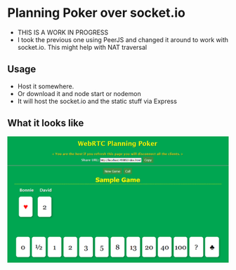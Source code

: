 # Planning Poker over socket.io

* THIS IS A WORK IN PROGRESS
* I took the previous one using PeerJS and changed it around to work with socket.io.
This might help with NAT traversal

## Usage
* Host it somewhere.
* Or download it and node start or nodemon
* It will host the socket.io and the static stuff via Express

## What it looks like
![alt text](https://raw.githubusercontent.com/dshifflet/PeerJS_PlanningPoker/master/imgs/screenshot.png "Example Screen Shot")

